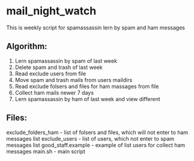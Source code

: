 # mail_night_watch
This is weekly script for spamassassin lern by spam and ham messages
## Algorithm:
1. Lern spamassassin by spam of last week
2. Delete spam and trash of last week
3. Read exclude users from file
4. Move spam and trash mails from users maildirs
5. Read exclude folsers and files for ham massages from file
6. Colleсt ham mails newer 7 days
7. Lern spamassassin by ham of last week and view different
## Files:
exclude_folders_ham - list of folsers and files, which will not enter to ham messages list
exclude_users - list of users, which not enter to spam messages list
good_staff.example - example of list users for collect ham messages
main.sh - main script
